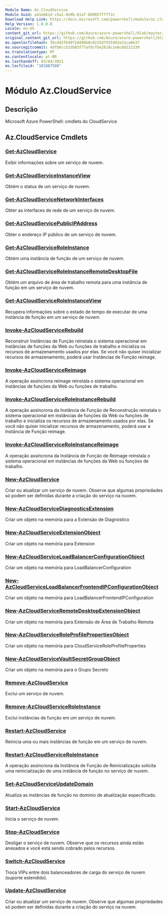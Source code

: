 ```yaml
---
Module Name: Az.CloudService
Module Guid: a41eb61d-c5a1-4e9b-81a7-b8905fff7f2c
Download Help Link: https://docs.microsoft.com/powershell/module/az.cloudservice
Help Version: 1.0.0.0
Locale: en-US
content_git_url: https://github.com/Azure/azure-powershell/blob/master/src/CloudService/help/Az.CloudService.md
original_content_git_url: https://github.com/Azure/azure-powershell/blob/master/src/CloudService/help/Az.CloudService.md
ms.openlocfilehash: 39cd42fb48f2dd40b8c8225df935402e21ca0e37
ms.sourcegitcommit: 4dfb0cc533b83f77afdcfbe2618c1e6c8d221330
ms.translationtype: MT
ms.contentlocale: pt-BR
ms.lasthandoff: 03/04/2021
ms.locfileid: "101887588"
---
```

# Módulo Az.CloudService
## Descrição
Microsoft Azure PowerShell: cmdlets do CloudService

## Az.CloudService Cmdlets
### [Get-AzCloudService](Get-AzCloudService.md)
Exibir informações sobre um serviço de nuvem.

### [Get-AzCloudServiceInstanceView](Get-AzCloudServiceInstanceView.md)
Obtém o status de um serviço de nuvem.

### [Get-AzCloudServiceNetworkInterfaces](Get-AzCloudServiceNetworkInterfaces.md)
Obter as interfaces de rede de um serviço de nuvem.

### [Get-AzCloudServicePublicIPAddress](Get-AzCloudServicePublicIPAddress.md)
Obter o endereço IP público de um serviço de nuvem.

### [Get-AzCloudServiceRoleInstance](Get-AzCloudServiceRoleInstance.md)
Obtém uma instância de função de um serviço de nuvem.

### [Get-AzCloudServiceRoleInstanceRemoteDesktopFile](Get-AzCloudServiceRoleInstanceRemoteDesktopFile.md)
Obtém um arquivo de área de trabalho remota para uma instância de função em um serviço de nuvem.

### [Get-AzCloudServiceRoleInstanceView](Get-AzCloudServiceRoleInstanceView.md)
Recupera informações sobre o estado de tempo de executar de uma instância de função em um serviço de nuvem.

### [Invoke-AzCloudServiceRebuild](Invoke-AzCloudServiceRebuild.md)
Reconstruir Instâncias de Função reinstala o sistema operacional em instâncias de funções da Web ou funções de trabalho e inicializa os recursos de armazenamento usados por elas.
Se você não quiser inicializar recursos de armazenamento, poderá usar Instâncias de Função reimage.

### [Invoke-AzCloudServiceReimage](Invoke-AzCloudServiceReimage.md)
A operação assíncrona reimage reinstala o sistema operacional em instâncias de funções da Web ou funções de trabalho.

### [Invoke-AzCloudServiceRoleInstanceRebuild](Invoke-AzCloudServiceRoleInstanceRebuild.md)
A operação assíncrona da Instância de Função de Reconstrução reinstala o sistema operacional em instâncias de funções da Web ou funções de trabalho e inicializa os recursos de armazenamento usados por elas.
Se você não quiser inicializar recursos de armazenamento, poderá usar a Instância de Função reimage.

### [Invoke-AzCloudServiceRoleInstanceReimage](Invoke-AzCloudServiceRoleInstanceReimage.md)
A operação assíncrona da Instância de Função de Reimage reinstala o sistema operacional em instâncias de funções da Web ou funções de trabalho.

### [New-AzCloudService](New-AzCloudService.md)
Criar ou atualizar um serviço de nuvem.
Observe que algumas propriedades só podem ser definidas durante a criação do serviço na nuvem.

### [New-AzCloudServiceDiagnosticsExtension](New-AzCloudServiceDiagnosticsExtension.md)
Criar um objeto na memória para a Extensão de Diagnóstico

### [New-AzCloudServiceExtensionObject](New-AzCloudServiceExtensionObject.md)
Criar um objeto na memória para Extension

### [New-AzCloudServiceLoadBalancerConfigurationObject](New-AzCloudServiceLoadBalancerConfigurationObject.md)
Criar um objeto na memória para LoadBalancerConfiguration

### [New-AzCloudServiceLoadBalancerFrontendIPConfigurationObject](New-AzCloudServiceLoadBalancerFrontendIPConfigurationObject.md)
Criar um objeto na memória para LoadBalancerFrontendIPConfiguration

### [New-AzCloudServiceRemoteDesktopExtensionObject](New-AzCloudServiceRemoteDesktopExtensionObject.md)
Criar um objeto na memória para Extensão de Área de Trabalho Remota

### [New-AzCloudServiceRoleProfilePropertiesObject](New-AzCloudServiceRoleProfilePropertiesObject.md)
Criar um objeto na memória para CloudServiceRoleProfileProperties

### [New-AzCloudServiceVaultSecretGroupObject](New-AzCloudServiceVaultSecretGroupObject.md)
Criar um objeto na memória para o Grupo Secreto

### [Remove-AzCloudService](Remove-AzCloudService.md)
Exclui um serviço de nuvem.

### [Remove-AzCloudServiceRoleInstance](Remove-AzCloudServiceRoleInstance.md)
Exclui instâncias de função em um serviço de nuvem.

### [Restart-AzCloudService](Restart-AzCloudService.md)
Reinicia uma ou mais instâncias de função em um serviço de nuvem.

### [Restart-AzCloudServiceRoleInstance](Restart-AzCloudServiceRoleInstance.md)
A operação assíncrona da Instância de Função de Reinicialização solicita uma reinicialização de uma instância de função no serviço de nuvem.

### [Set-AzCloudServiceUpdateDomain](Set-AzCloudServiceUpdateDomain.md)
Atualiza as instâncias de função no domínio de atualização especificado.

### [Start-AzCloudService](Start-AzCloudService.md)
Inicia o serviço de nuvem.

### [Stop-AzCloudService](Stop-AzCloudService.md)
Desligar o serviço de nuvem.
Observe que os recursos ainda estão anexados e você está sendo cobrado pelos recursos.

### [Switch-AzCloudService](Switch-AzCloudService.md)
Troca VIPs entre dois balanceadores de carga do serviço de nuvem (suporte estendido).

### [Update-AzCloudService](Update-AzCloudService.md)
Criar ou atualizar um serviço de nuvem.
Observe que algumas propriedades só podem ser definidas durante a criação do serviço na nuvem.

